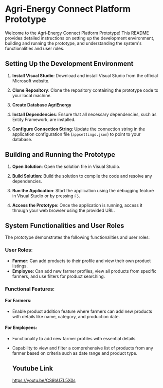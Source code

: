 # Agri-Energy Connect Platform Prototype

Welcome to the Agri-Energy Connect Platform Prototype! This README provides detailed instructions on setting up the development environment, building and running the prototype, and understanding the system's functionalities and user roles.

## Setting Up the Development Environment

1. **Install Visual Studio**: Download and install Visual Studio from the official Microsoft website.
   
2. **Clone Repository**: Clone the repository containing the prototype code to your local machine.
   
3. **Create Database AgriEnergy**
   
4. **Install Dependencies**: Ensure that all necessary dependencies, such as Entity Framework, are installed.
   
5. **Configure Connection String**: Update the connection string in the application configuration file (`appsettings.json`) to point to your database.

## Building and Running the Prototype

1. **Open Solution**: Open the solution file in Visual Studio.
   
2. **Build Solution**: Build the solution to compile the code and resolve any dependencies.
   
3. **Run the Application**: Start the application using the debugging feature in Visual Studio or by pressing `F5`.
   
4. **Access the Prototype**: Once the application is running, access it through your web browser using the provided URL.

## System Functionalities and User Roles

The prototype demonstrates the following functionalities and user roles:

### User Roles:

- **Farmer**: Can add products to their profile and view their own product listings.
- **Employee**: Can add new farmer profiles, view all products from specific farmers, and use filters for product searching.

### Functional Features:

#### For Farmers:

- Enable product addition feature where farmers can add new products with details like name, category, and production date.

#### For Employees:

- Functionality to add new farmer profiles with essential details.
- Capability to view and filter a comprehensive list of products from any farmer based on criteria such as date range and product type.

  ## Youtube Link
  https://youtu.be/CS9bUZL5X0s
